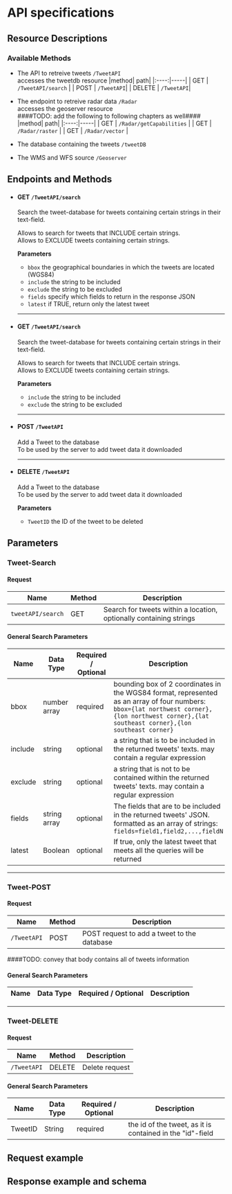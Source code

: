 # API specifications
## Resource Descriptions
 ### Available Methods
 * The API to retreive tweets `/TweetAPI`  
    accesses the tweetdb resource
  |method| path|
  |:----:|-----|
  |  GET | `/TweetAPI/search` |
  | POST | `/TweetAPI`|
  | DELETE | `/TweetAPI`|

 * The endpoint to retreive radar data `/Radar`  
    accesses the geoserver resource   
   ####TODO: add the following to following chapters as well####
  |method| path|
  |:----:|-----|
  |  GET | `/Radar/getCapabilities` |
  |  GET | `/Radar/raster` |
  |  GET | `/Radar/vector` |

 * The database containing the tweets `/tweetDB`  
 * The WMS and WFS source `/Geoserver`

## Endpoints and Methods


* #### GET `/TweetAPI/search`  
  Search the tweet-database for tweets containing certain strings in their text-field.  

  Allows to search for tweets that INCLUDE certain strings.  
  Allows to EXCLUDE tweets containing certain strings.  

  **Parameters**  
  * `bbox` the geographical boundaries in which the tweets are located (WGS84)  
  * `include` the string to be included  
  * `exclude` the string to be excluded  
  * `fields` specify which fields to return in the response JSON  
  * `latest` if TRUE, return only the latest tweet


  <hr>

* #### GET `/TweetAPI/search`  
  Search the tweet-database for tweets containing certain strings in their text-field.  

  Allows to search for tweets that INCLUDE certain strings.  
  Allows to EXCLUDE tweets containing certain strings.  

  **Parameters**  
  * `include` the string to be included  
  * `exclude` the string to be excluded  


  <hr>

* #### POST `/TweetAPI`
  Add a Tweet to the database  
  To be used by the server to add tweet data it downloaded


  <hr>

* #### DELETE `/TweetAPI`  
  Add a Tweet to the database  
  To be used by the server to add tweet data it downloaded  

  **Parameters**  
  * `TweetID` the ID of the tweet to be deleted  



## Parameters
### Tweet-Search
#### Request
| **Name** | **Method** | **Description**|
|----------|------------|----------------|
|`tweetAPI/search`| GET |Search for tweets within a location, optionally containing strings

#### General Search Parameters
| **Name** | **Data Type** |**Required / Optional**| **Description**|
|----------|---------------|-----------------------|----------------|
|bbox|number array|required|bounding box of 2 coordinates in the WGS84 format, represented as an array of four numbers: `bbox={lat northwest corner},{lon northwest corner},{lat southeast corner},{lon southeast corner}`|
|include|string|optional|a string that is to be included in the returned tweets' texts. may contain a regular expression|
|exclude|string|optional|a string that is not to be contained within the returned tweets' texts. may contain a regular expression|
|fields|string array|optional|The fields that are to be included in the returned tweets' JSON. formatted as an array of strings: `fields=field1,field2,...,fieldN`|
|latest|Boolean|optional|If true, only the latest tweet that meets all the queries will be returned|

<hr>

### Tweet-POST
#### Request
| **Name** | **Method** | **Description**|
|----------|------------|----------------|
|`/TweetAPI`|POST|POST request to add a tweet to the database|

####TODO: convey that body contains all of tweets information

#### General Search Parameters
| **Name** | **Data Type** |**Required / Optional**| **Description**|
|----------|---------------|-----------------------|----------------|

<hr>

### Tweet-DELETE
#### Request
| **Name** | **Method** | **Description**|
|----------|------------|----------------|
|`/TweetAPI` |DELETE  	  |Delete request  |

#### General Search Parameters
| **Name** | **Data Type** |**Required / Optional**| **Description**|
|----------|---------------|-----------------------|----------------|
|TweetID|String|required|the id of the tweet, as it is contained in the "id"-field|

## Request example

## Response example and schema
